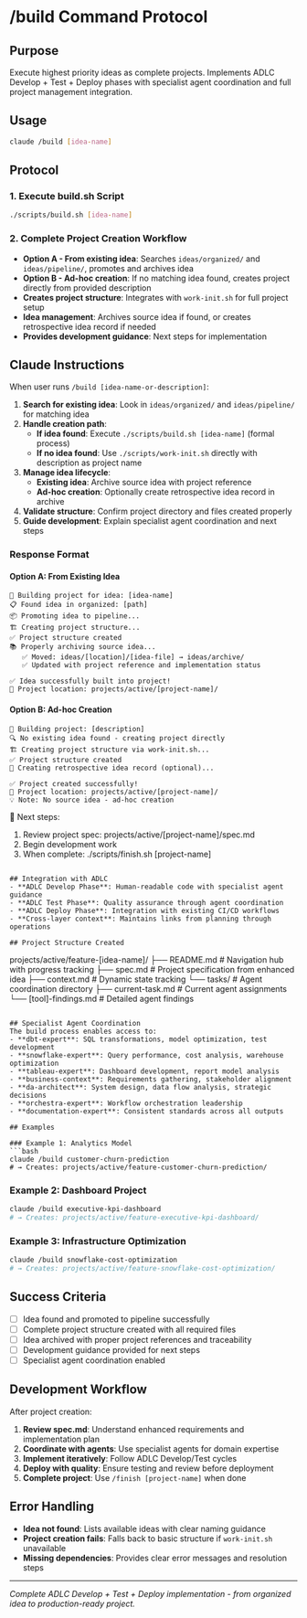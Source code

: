 # /build Command Protocol

## Purpose
Execute highest priority ideas as complete projects. Implements ADLC Develop + Test + Deploy phases with specialist agent coordination and full project management integration.

## Usage
```bash
claude /build [idea-name]
```

## Protocol

### 1. Execute build.sh Script
```bash
./scripts/build.sh [idea-name]
```

### 2. Complete Project Creation Workflow
- **Option A - From existing idea**: Searches `ideas/organized/` and `ideas/pipeline/`, promotes and archives idea
- **Option B - Ad-hoc creation**: If no matching idea found, creates project directly from provided description
- **Creates project structure**: Integrates with `work-init.sh` for full project setup
- **Idea management**: Archives source idea if found, or creates retrospective idea record if needed
- **Provides development guidance**: Next steps for implementation

## Claude Instructions

When user runs `/build [idea-name-or-description]`:

1. **Search for existing idea**: Look in `ideas/organized/` and `ideas/pipeline/` for matching idea
2. **Handle creation path**:
   - **If idea found**: Execute `./scripts/build.sh [idea-name]` (formal process)
   - **If no idea found**: Use `./scripts/work-init.sh` directly with description as project name
3. **Manage idea lifecycle**:
   - **Existing idea**: Archive source idea with project reference
   - **Ad-hoc creation**: Optionally create retrospective idea record in archive
4. **Validate structure**: Confirm project directory and files created properly
5. **Guide development**: Explain specialist agent coordination and next steps

### Response Format

#### Option A: From Existing Idea
```
🔧 Building project for idea: [idea-name]
📋 Found idea in organized: [path]
📦 Promoting idea to pipeline...
🏗️ Creating project structure...
✅ Project structure created
📚 Properly archiving source idea...
   ✅ Moved: ideas/[location]/[idea-file] → ideas/archive/
   ✅ Updated with project reference and implementation status

✅ Idea successfully built into project!
📁 Project location: projects/active/[project-name]/
```

#### Option B: Ad-hoc Creation
```
🔧 Building project: [description]
🔍 No existing idea found - creating project directly
🏗️ Creating project structure via work-init.sh...
✅ Project structure created
📝 Creating retrospective idea record (optional)...

✅ Project created successfully!
📁 Project location: projects/active/[project-name]/
💡 Note: No source idea - ad-hoc creation
```

🎯 Next steps:
   1. Review project spec: projects/active/[project-name]/spec.md
   2. Begin development work
   3. When complete: ./scripts/finish.sh [project-name]
```

## Integration with ADLC
- **ADLC Develop Phase**: Human-readable code with specialist agent guidance
- **ADLC Test Phase**: Quality assurance through agent coordination
- **ADLC Deploy Phase**: Integration with existing CI/CD workflows
- **Cross-layer context**: Maintains links from planning through operations

## Project Structure Created
```
projects/active/feature-[idea-name]/
├── README.md           # Navigation hub with progress tracking
├── spec.md            # Project specification from enhanced idea
├── context.md         # Dynamic state tracking
└── tasks/             # Agent coordination directory
    ├── current-task.md     # Current agent assignments
    └── [tool]-findings.md  # Detailed agent findings
```

## Specialist Agent Coordination
The build process enables access to:
- **dbt-expert**: SQL transformations, model optimization, test development
- **snowflake-expert**: Query performance, cost analysis, warehouse optimization
- **tableau-expert**: Dashboard development, report model analysis
- **business-context**: Requirements gathering, stakeholder alignment
- **da-architect**: System design, data flow analysis, strategic decisions
- **orchestra-expert**: Workflow orchestration leadership
- **documentation-expert**: Consistent standards across all outputs

## Examples

### Example 1: Analytics Model
```bash
claude /build customer-churn-prediction
# → Creates: projects/active/feature-customer-churn-prediction/
```

### Example 2: Dashboard Project
```bash
claude /build executive-kpi-dashboard
# → Creates: projects/active/feature-executive-kpi-dashboard/
```

### Example 3: Infrastructure Optimization
```bash
claude /build snowflake-cost-optimization
# → Creates: projects/active/feature-snowflake-cost-optimization/
```

## Success Criteria
- [ ] Idea found and promoted to pipeline successfully
- [ ] Complete project structure created with all required files
- [ ] Idea archived with proper project references and traceability
- [ ] Development guidance provided for next steps
- [ ] Specialist agent coordination enabled

## Development Workflow
After project creation:
1. **Review spec.md**: Understand enhanced requirements and implementation plan
2. **Coordinate with agents**: Use specialist agents for domain expertise
3. **Implement iteratively**: Follow ADLC Develop/Test cycles
4. **Deploy with quality**: Ensure testing and review before deployment
5. **Complete project**: Use `/finish [project-name]` when done

## Error Handling
- **Idea not found**: Lists available ideas with clear naming guidance
- **Project creation fails**: Falls back to basic structure if `work-init.sh` unavailable
- **Missing dependencies**: Provides clear error messages and resolution steps

---

*Complete ADLC Develop + Test + Deploy implementation - from organized idea to production-ready project.*